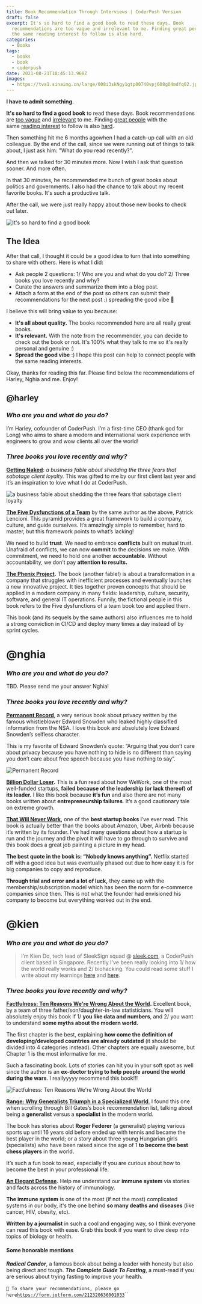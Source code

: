 ```yaml
---
title: Book Recommendation Through Interviews | CoderPush Version
draft: false
excerpt: It's so hard to find a good book to read these days. Book
  recommendations are too vague and irrelevant to me. Finding great people with
  the same reading interest to follow is also hard.
categories:
  - Books
tags:
  - books
  - book
  - coderpush
date: 2021-08-21T18:45:13.968Z
images:
  - https://tva1.sinaimg.cn/large/008i3skNgy1gtp00740vpj608g04mdfq02.jpg
---
```

**I have to admit something.**

**It's so hard to find a good book** to read these days. Book recommendations are [too vague](https://bookauthority.org/books/best-technology-books) and [irrelevant](https://enterprisersproject.com/article/2021/1/10-technology-books-must-read-2021) to me. Finding [great people](https://blog.pragmaticengineer.com/my-reading-list/) with the same [reading interest](https://lethain.com/tags/book/) to follow is also [hard](https://www.gatesnotes.com/Books).

Then something hit me 6 months agowhen I had a catch-up call with an old colleague. By the end of the call, since we were running out of things to talk about, I just ask him: "What do you read recently?".

And then we talked for 30 minutes more. Now I wish I ask that question sooner. And more often.

In that 30 minutes, he recommended me bunch of great books about politics and governments. I also had the chance to talk about my recent favorite books. It's such a productive talk.

After the call, we were just really happy about those new books to check out later.

![It's so hard to find a good book](https://tva1.sinaimg.cn/large/008i3skNgy1gtp00740vpj608g04mdfq02.jpg "It's so hard to find a good book")

## The Idea

After that call, I thought it could be a good idea to turn that into something to share with others. Here is what I did:

* Ask people 2 questions: 1/ Who are you and what do you do? 2/ Three books you love recently and why?
* Curate the answers and summarize them into a blog post.
* Attach a form at the end of the post so others can submit their recommendations for the next post :) spreading the good vibe 🤘

I believe this will bring value to you because:

* **It's all about quality.** The books recommended here are all really great books.
* **It's relevant.** With the note from the recommender, you can decide to check out the book or not. It's 100% what they talk to me so it's really personal and genuine :)
* **Spread the good vibe** :) I hope this post can help to connect people with the same reading interests.

Okay, thanks for reading this far. Please find below the recommendations of Harley, Nghia and me. Enjoy!

## **@harley**

### ***Who are you and what do you do?***

I’m Harley, cofounder of CoderPush. I’m a first-time CEO (thank god for Long) who aims to share a modern and international work experience with engineers to grow and wow clients all over the world!

### ***Three books you love recently and why?***

**[Getting Naked](https://www.amazon.com/Getting-Naked-Business-Shedding-Sabotage/dp/0787976393)**: *a business fable about shedding the three fears that sabotage client loyalty.* This was gifted to me by our first client last year and it’s an inspiration to love what I do at CoderPush.

![a business fable about shedding the three fears that sabotage client loyalty](https://tva1.sinaimg.cn/large/008i3skNgy1gtozuv7yj1j60990dwjr802.jpg)

**[The Five Dysfunctions of a Team](https://www.amazon.com/Five-Dysfunctions-Team-Leadership-Fable/dp/0787960756)** by the same author as the above, Patrick Lencioni. This pyramid provides a great framework to build a company, culture, and guide ourselves. It’s amazingly simple to remember, hard to master, but this framework points to what’s lacking!

We need to build **trust**. We need to embrace **conflicts** built on mutual trust. Unafraid of conflicts, we can now **commit** to the decisions we make. With commitment, we need to hold one another **accountable**. Without accountability, we don’t pay **attention to results.**

**[The Phenix Project](https://www.amazon.com/Phoenix-Project-DevOps-Helping-Business/dp/0988262592).** The book (another fable!) is about a transformation in a company that struggles with inefficient processes and eventually launches a new innovative project. It ties together proven concepts that should be applied in a modern company in many fields: leadership, culture, security, software, and general IT operations. Funnily, the fictional people in this book refers to the Five dysfunctions of a team book too and applied them.

This book (and its sequels by the same authors) also influences me to hold a strong conviction in CI/CD and deploy many times a day instead of by sprint cycles.

# **@nghia**

### ***Who are you and what do you do?***

TBD. Please send me your answer Nghia!

### ***Three books you love recently and why?***

**[Permanent Record](https://www.amazon.com/Permanent-Record-Edward-Snowden/dp/1250237238)**, a very serious book about privacy written by the famous whistleblower Edward Snowden who leaked highly classified information from the NSA. I love this book and absolutely love Edward Snowden’s selfless character.

This is my favorite of Edward Snowden’s quote: “Arguing that you don’t care about privacy because you have nothing to hide is no different than saying you don’t care about free speech because you have nothing to say”.

![Permanent Record](https://tva1.sinaimg.cn/large/008i3skNgy1gtozxk7kibj60u019l10102.jpg)

**[Billion Dollar Loser](https://www.amazon.com/Billion-Dollar-Loser-Spectacular-Neumann/dp/0316461369).** This is a fun read about how WeWork, one of the most well-funded startups, **failed because of the leadership (or lack thereof) of its leader.** I like this book because **it’s fun** and also there are not many books written about **entrepreneurship failures**. It’s a good cautionary tale on extreme growth.

**[That Will Never Work](https://www.amazon.com/That-Will-Never-Work-Netflix/dp/0316530204),** one of the **best startup books** I’ve ever read. This book is actually better than the books about Amazon, Uber, Airbnb because it’s written by its founder. I’ve had many questions about how a startup is run and the journey and the pivot it will have to go through to survive and this book does a great job painting a picture in my head.

**The best quote in the book is: “Nobody knows anything”.** Netflix started off with a good idea but was eventually phased out due to how easy it is for big companies to copy and reproduce.

**Through trial and error and a lot of luck,** they came up with the membership/subscription model which has been the norm for e-commerce companies since then. This is not what the founder had envisioned his company to become but everything worked out in the end.

# **@kien**

### ***Who are you and what do you do?***

> I’m Kien Do, tech lead of SleekSign squad @ [sleek.com](http://sleek.com/), a CoderPush client based in Singapore. Recently I've been really looking into 1/ how the world really works and 2/ biohacking. You could read some stuff I write about my learnings [here](http://thelifelonglearner.blog/) and [here](https://code.thelifelonglearner.blog/).

### ***Three books you love recently and why?***

**[Factfulness: Ten Reasons We're Wrong About the World](https://www.amazon.com/Factfulness-Reasons-World-Things-Better/dp/1250107814).** Excellent book, by a team of three father/son/daughter-in-law statisticians. You will absolutely enjoy this book if 1/ **you like data and numbers**, and 2/ you want to understand **some myths about the modern world.**

The first chapter is the best, explaining **how come the definition of developing/developed countries are already outdated** (it should be divided into 4 categories instead). Other chapters are equally awesome, but Chapter 1 is the most informative for me.

Such a fascinating book. Lots of stories can hit you in your soft spot as well since the author is an **ex-doctor trying to help people around the world during the wars**. I reallyyyyy recommend this book!!!

![Factfulness: Ten Reasons We're Wrong About the World](https://tva1.sinaimg.cn/large/008i3skNgy1gtozyh3pxhj60u01admzd02.jpg)

[**Range: Why Generalists Triumph in a Specialized World**.](https://www.amazon.com/Range-Generalists-Triumph-Specialized-World/dp/0735214484) I found this one when scrolling through Bill Gates’s book recommendation list, talking about being a **generalist** versus a **specialist** in the modern world.

The book has stories about **Roger Federer** (a generalist) playing various sports up until 16 years old before ended up with tennis and became the best player in the world; or a story about three young Hungarian girls (specialists) who have been raised since the age of 1 **to become the best chess players** in the world.

It’s such a fun book to read, especially if you are curious about how to become the best in your professional life.

**[An Elegant Defense](https://www.amazon.com/Elegant-Defense-Extraordinary-Science-Immune-ebook/dp/B07C66KJC1).** Help me understand our **immune system** via stories and facts across the history of immunology.

**The immune system** is one of the most (if not the most) complicated systems in our body, it's the one behind **so many deaths and diseases** (like cancer, HIV, obesity, etc).

**Written by a journalist** in such a cool and engaging way, so I think everyone can read this book with ease. Grab this book if you want to dive deep into topics of biology or health.

#### **Some honorable mentions**

***Radical Candor***, a famous book about being a leader with honesty but also being direct and tough. ***The Complete Guide To Fasting***, a must-read if you are serious about trying fasting to improve your health.\
\
`📍 To share your recommendations, please go here`[`https://form.jotform.com/212320636001033`](https://form.jotform.com/212320636001033)``